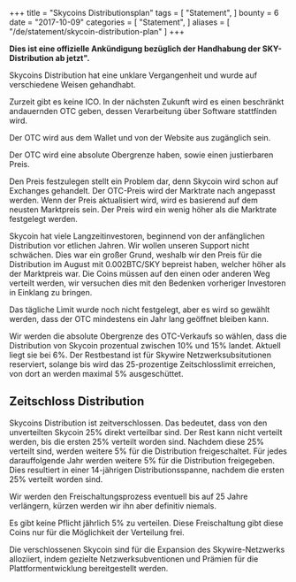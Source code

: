 +++
title = "Skycoins Distributionsplan"
tags = [
    "Statement",
]
bounty = 6
date = "2017-10-09"
categories = [
    "Statement",
]
aliases = [
	"/de/statement/skycoin-distribution-plan"
]
+++

**Dies ist eine offizielle Ankündigung bezüglich der Handhabung der SKY-Distribution ab jetzt".**

Skycoins Distribution hat eine unklare Vergangenheit und wurde auf verschiedene Weisen gehandhabt.

Zurzeit gibt es keine ICO. In der nächsten Zukunft wird es einen beschränkt andauernden OTC geben, dessen Verarbeitung über Software stattfínden wird.

Der OTC wird aus dem Wallet und von der Website aus zugänglich sein.

Der OTC wird eine absolute Obergrenze haben, sowie einen justierbaren Preis.

Den Preis festzulegen stellt ein Problem dar, denn Skycoin wird schon auf Exchanges gehandelt.
Der OTC-Preis wird der Marktrate nach angepasst werden. Wenn der Preis aktualisiert wird, wird es basierend auf dem neusten Marktpreis sein. Der Preis wird ein wenig höher als die Marktrate festgelegt werden.

Skycoin hat viele Langzeitinvestoren, beginnend von der anfänglichen Distribution vor etlichen Jahren. Wir wollen unseren Support nicht schwächen. Dies war ein großer Grund, weshalb wir den Preis für die Distribution im August mit 0.002BTC/SKY bepreist haben, welcher höher als der Marktpreis war. Die Coins müssen auf den einen oder anderen Weg verteilt werden, wir versuchen dies mit den Bedenken vorheriger Investoren in Einklang zu bringen.

Das tägliche Limit wurde noch nicht festgelegt, aber es wird so gewählt werden, dass der OTC mindestens ein Jahr lang geöffnet bleiben kann.

Wir werden die absolute Obergrenze des OTC-Verkaufs so wählen, dass die Distribution von Skycoin prozentual zwischen 10% und 15% landet. Aktuell liegt sie bei 6%. Der Restbestand ist für Skywire Netzwerksubsitutionen reserviert, solange bis wird das 25-prozentige Zeitschlosslimit erreichen, von dort an werden maximal 5% ausgeschüttet.

## Zeitschloss Distribution

Skycoins Distribution ist zeitverschlossen. Das bedeutet, dass von den unverteilten Skycoin 25% direkt verteilbar sind. Der Rest kann nicht verteilt werden, bis die ersten 25% verteilt worden sind. Nachdem diese 25% verteilt sind, werden weitere 5% für die Distribution freigeschaltet. Für jedes darauffolgende Jahr werden weitere 5% für die Distribution freigegeben. Dies resultiert in einer 14-jährigen Distributionsspanne, nachdem die ersten 25% verteilt worden sind.

Wir werden den Freischaltungsprozess eventuell bis auf 25 Jahre verlängern, kürzen werden wir ihn aber definitiv niemals.

Es gibt keine Pflicht jährlich 5% zu verteilen. Diese Freischaltung gibt diese Coins nur für die Möglichkeit der Verteilung frei.

Die verschlossenen Skycoin sind für die Expansion des Skywire-Netzwerks alloziiert, indem gezielte Netzwerksubventionen und Prämien für die Plattformentwicklung bereitgestellt werden.
